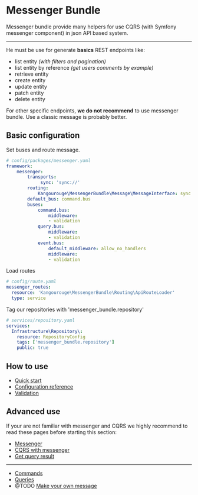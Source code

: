 Messenger Bundle
=================

Messenger bundle provide many helpers for use CQRS (with Symfony messenger component) in json API based system.

-----

He must be use for generate **basics** REST endpoints like:

- list entity *(with filters and pagination)*
- list entity by reference *(get users comments by example)*
- retrieve entity
- create entity
- update entity
- patch entity
- delete entity

For other specific endpoints, **we do not recommend** to use messenger bundle. Use a classic message is probably better.

Basic configuration
-------------

Set buses and route message.

```yaml
# config/packages/messenger.yaml
framework:
    messenger:
        transports:
             sync: 'sync://'
        routing:
            Kangourouge\MessengerBundle\Message\MessageInterface: sync
        default_bus: command.bus
        buses:
            command.bus:
                middleware:
                - validation
            query.bus:
                middleware:
                - validation
            event.bus:
                default_middleware: allow_no_handlers
                middleware:
                - validation
```

Load routes
```yaml
# config/route.yaml
messenger_routes:
  resource: 'Kangourouge\MessengerBundle\Routing\ApiRouteLoader'
  type: service
```

Tag our repositories with 'messenger_bundle.repository'

```yaml
# services/repository.yaml
services:
  Infrastructure\Repository\:
    resource: RepositoryConfig
    tags: ['messenger_bundle.repository']
    public: true
```

How to use
-----------

- [Quick start](./doc/quick_start.md)
- [Configuration reference](./doc/configuration_reference.md)
- [Validation](./doc/validation.md)

Advanced use
------------

If your are not familiar with messenger and CQRS we highly recommend to read these pages before starting this section:

- [Messenger](https://symfony.com/doc/current/messenger.html)
- [CQRS with messenger](https://symfony.com/doc/current/messenger/multiple_buses.html)
- [Get query result](https://symfony.com/doc/current/messenger/handler_results.html)

---

- [Commands](./doc/command.md)
- [Queries](./doc/queries.md)
- @TODO [Make your own message](./doc/make_your_own_message.md)
